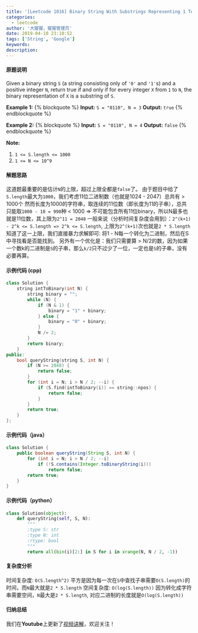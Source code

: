 ```yaml
---
title: '[Leetcode 1016] Binary String With Substrings Representing 1 To N'
categories:
  - leetcode
author: '大猩猩，猩猩管理员'
date: 2019-04-10 23:10:52
tags: ['String', 'Google']
keywords:
description:
---
```


#### 原题说明
Given a binary string `S` (a string consisting only of `'0'` and `'1'`s) and a positive integer `N`, return true if and only if for every integer `X` from `1` to `N`, the binary representation of `X` is a substring of `S`.


**Example 1:**
{% blockquote %}
**Input:** `S = "0110", N = 3`
**Output:** `true`
{% endblockquote %}

**Example 2:**
{% blockquote %}
**Input:** `S = "0110", N = 4`
**Output:** `false`
{% endblockquote %}

 
**Note:**
1. `1 <= S.length <= 1000`
2. `1 <= N <= 10^9`

#### 解题思路
这道题最重要的是估计`N`的上限，超过上限全都是`false`了。
由于题目中给了`S.length`最大为`1000`，我们考虑11位二进制数（也就是1024 - 2047）总共有 > 1000个
然而长度为1000的字符串，取连续的11位数（即长度为11的子串），总共只能取`1000 - 10 = 990`种 < 1000 => 不可能包含所有11位binary，所以N最多也就是11位数，其上限为`2^11 = 2048`
一般来说（分析时间复杂度会用到）：`2^(k+1) - 2^k <= S.length => 2^k <= S.length`, 上限为`2^(k+1)`次也就是`2 * S.length`
知道了这一上限，我们直接暴力求解即可: 将1 - N每一个转化为二进制，然后在S中寻找看是否能找到。
另外有一个优化是：我们只需要算 > N/2的数，因为如果一个数k的二进制是`S`的子串，那么`k/2`只不过少了一位，一定也是`S`的子串，没有必要再算。

#### 示例代码 (cpp)
```cpp
class Solution {
    string intToBinary(int N) {
        string binary = "";
        while (N) {
            if (N & 1) {
                binary = "1" + binary;
            } else {
                binary = "0" + binary;
            }
            N /= 2;
        }
        return binary;
    }
public:
    bool queryString(string S, int N) {
        if (N >= 2048) {
            return false;
        }
        for (int i = N; i > N / 2; --i) {
            if (S.find(intToBinary(i)) == string::npos) {
                return false;
            }
        }
        return true;
    }
};
```

#### 示例代码（java）
```java
class Solution {
    public boolean queryString(String S, int N) {
        for (int i = N; i > N / 2; --i)
            if (!S.contains(Integer.toBinaryString(i)))
                return false;
        return true;
    }
}
```

#### 示例代码（python）
```python
class Solution(object):
    def queryString(self, S, N):
        """
        :type S: str
        :type N: int
        :rtype: bool
        """
        return all(bin(i)[2:] in S for i in xrange(N, N / 2, -1))
```

#### 复杂度分析
时间复杂度: `O(S.length^2)` 平方是因为每一次在`S`中查找子串需要`O(S.length)`的时间，而`N`最大就是`2 * S.length`
空间复杂度: `O(log(S.length))` 因为转化成字符串需要空间，`N`最大是`2 * S.length`, 对应二进制的长度就是`O(log(S.length))`

#### 归纳总结
我们在**Youtube**上更新了[视频讲解](https://youtu.be/bYoc35QYUhI)，欢迎关注！